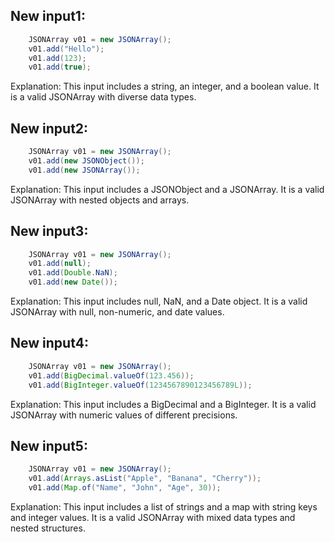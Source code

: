 ## New input1:
```java
    JSONArray v01 = new JSONArray();
    v01.add("Hello");
    v01.add(123);
    v01.add(true);
```
Explanation: This input includes a string, an integer, and a boolean value. It is a valid JSONArray with diverse data types.

## New input2:
```java
    JSONArray v01 = new JSONArray();
    v01.add(new JSONObject());
    v01.add(new JSONArray());
```
Explanation: This input includes a JSONObject and a JSONArray. It is a valid JSONArray with nested objects and arrays.

## New input3:
```java
    JSONArray v01 = new JSONArray();
    v01.add(null);
    v01.add(Double.NaN);
    v01.add(new Date());
```
Explanation: This input includes null, NaN, and a Date object. It is a valid JSONArray with null, non-numeric, and date values.

## New input4:
```java
    JSONArray v01 = new JSONArray();
    v01.add(BigDecimal.valueOf(123.456));
    v01.add(BigInteger.valueOf(1234567890123456789L));
```
Explanation: This input includes a BigDecimal and a BigInteger. It is a valid JSONArray with numeric values of different precisions.

## New input5:
```java
    JSONArray v01 = new JSONArray();
    v01.add(Arrays.asList("Apple", "Banana", "Cherry"));
    v01.add(Map.of("Name", "John", "Age", 30));
```
Explanation: This input includes a list of strings and a map with string keys and integer values. It is a valid JSONArray with mixed data types and nested structures.
